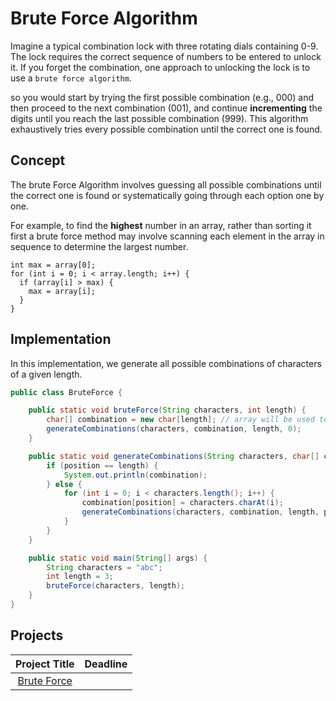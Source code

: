 
# Brute Force Algorithm

Imagine a typical combination lock with three rotating dials containing 0-9. The lock requires the correct sequence of numbers to be entered to unlock it. If you forget the combination, one approach to unlocking the lock is to use a `brute force algorithm`.

so you would start by trying the first possible combination (e.g., 000) and then proceed to the next combination (001), and continue **incrementing** the digits until you reach the last possible combination (999). This algorithm exhaustively tries every possible combination until the correct one is found.


## Concept

The brute Force Algorithm involves guessing all possible combinations until the correct one is found or systematically going through each option one by one.


For example, to find the **highest** number in an array, rather than sorting it first a brute force method may involve scanning each element in the array in sequence to determine the largest number.

```
int max = array[0];
for (int i = 0; i < array.length; i++) {
  if (array[i] > max) {
    max = array[i];
  }
}
```
## Implementation

In this implementation, we generate all possible combinations of characters of a given length.

```java
public class BruteForce {

    public static void bruteForce(String characters, int length) { 
        char[] combination = new char[length]; // array will be used to store the generated combinations.
        generateCombinations(characters, combination, length, 0);
    }

    public static void generateCombinations(String characters, char[] combination, int length, int position) {
        if (position == length) {
            System.out.println(combination);
        } else {
            for (int i = 0; i < characters.length(); i++) {
                combination[position] = characters.charAt(i);
                generateCombinations(characters, combination, length, position + 1);
            }
        }
    }

    public static void main(String[] args) {
        String characters = "abc";
        int length = 3;
        bruteForce(characters, length);
    }
}
```

## Projects

| Project Title | Deadline |
:-----------:|:-------------|
|[Brute Force](https://github.com/SAFCSP-Team/brute-force-project/blob/main/README.md)|

